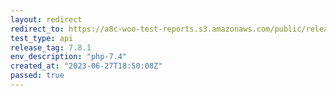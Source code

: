 ```yaml
---
layout: redirect
redirect_to: https://a8c-woo-test-reports.s3.amazonaws.com/public/release/7.8.1/php-7.4/api/index.html
test_type: api
release_tag: 7.8.1
env_description: "php-7.4"
created_at: "2023-06-27T18:50:08Z"
passed: true
---
```


